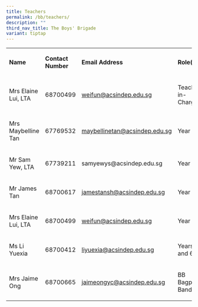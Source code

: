 ```yaml
---
title: Teachers
permalink: /bb/teachers/
description: ""
third_nav_title: The Boys' Brigade
variant: tiptap
---
```

<table style="minWidth: 100px">
<colgroup>
<col>
<col>
<col>
<col>
</colgroup>
<tbody>
<tr>
<td rowspan="1" colspan="1">
<p><strong>Name</strong>
</p>
</td>
<td rowspan="1" colspan="1">
<p><strong>Contact Number</strong>
</p>
</td>
<td rowspan="1" colspan="1">
<p><strong>Email Address</strong>
</p>
</td>
<td rowspan="1" colspan="1">
<p><strong>Role(s)</strong>
</p>
</td>
</tr>
<tr>
<td rowspan="1" colspan="1">
<p>Mrs Elaine Lui, LTA</p>
</td>
<td rowspan="1" colspan="1">
<p>68700499</p>
</td>
<td rowspan="1" colspan="1">
<p><a href="mailto:weifun@acsindep.edu.sg" rel="noopener noreferrer nofollow" target="_blank">weifun@acsindep.edu.sg</a>
</p>
</td>
<td rowspan="1" colspan="1">
<p>Teacher-in-Charge</p>
</td>
</tr>
<tr>
<td rowspan="1" colspan="1">
<p>Mrs Maybelline Tan</p>
</td>
<td rowspan="1" colspan="1">
<p>67769532</p>
</td>
<td rowspan="1" colspan="1">
<p><a href="mailto:maybellinetan@acsindep.edu.sg" rel="noopener noreferrer nofollow" target="_blank">maybellinetan@acsindep.edu.sg</a>
</p>
</td>
<td rowspan="1" colspan="1">
<p>Year 1</p>
</td>
</tr>
<tr>
<td rowspan="1" colspan="1">
<p>Mr Sam Yew, LTA</p>
</td>
<td rowspan="1" colspan="1">
<p>67739211</p>
</td>
<td rowspan="1" colspan="1">
<p><a rel="noopener noreferrer nofollow" target="_blank">samyewys@acsindep.edu.sg</a>&nbsp;&nbsp;</p>
</td>
<td rowspan="1" colspan="1">
<p>Year&nbsp;2</p>
</td>
</tr>
<tr>
<td rowspan="1" colspan="1">
<p>Mr James Tan</p>
</td>
<td rowspan="1" colspan="1">
<p>68700617</p>
</td>
<td rowspan="1" colspan="1">
<p><a href="mailto:jamestansh@acsindep.edu.sg" rel="noopener noreferrer nofollow" target="_blank">jamestansh@acsindep.edu.sg</a>
</p>
</td>
<td rowspan="1" colspan="1">
<p>Year 3</p>
</td>
</tr>
<tr>
<td rowspan="1" colspan="1">
<p>Mrs Elaine Lui, LTA</p>
</td>
<td rowspan="1" colspan="1">
<p>68700499</p>
</td>
<td rowspan="1" colspan="1">
<p><a href="mailto:weifun@acsindep.edu.sg" rel="noopener noreferrer nofollow" target="_blank">weifun@acsindep.edu.sg</a>
</p>
</td>
<td rowspan="1" colspan="1">
<p>Year 4</p>
</td>
</tr>
<tr>
<td rowspan="1" colspan="1">
<p>Ms Li Yuexia</p>
</td>
<td rowspan="1" colspan="1">
<p>68700412</p>
</td>
<td rowspan="1" colspan="1">
<p><a href="mailto:liyuexia@acsindep.edu.sg" rel="noopener noreferrer nofollow" target="_blank">liyuexia@acsindep.edu.sg</a>
</p>
</td>
<td rowspan="1" colspan="1">
<p>Years 5 and 6</p>
</td>
</tr>
<tr>
<td rowspan="1" colspan="1">
<p>Mrs Jaime Ong</p>
</td>
<td rowspan="1" colspan="1">
<p>68700665</p>
</td>
<td rowspan="1" colspan="1">
<p><a href="mailto:jaimeongyc@acsindep.edu.sg" rel="noopener noreferrer nofollow" target="_blank">jaimeongyc@acsindep.edu.sg</a>
</p>
</td>
<td rowspan="1" colspan="1">
<p>BB Bagpipe Band</p>
</td>
</tr>
</tbody>
</table>
<p></p>
